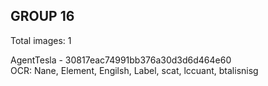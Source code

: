 ## GROUP 16
Total images: 1  

AgentTesla - 30817eac74991bb376a30d3d6d464e60  
OCR: Nane, Element, Engilsh, Label, scat, lccuant, btalisnisg  

